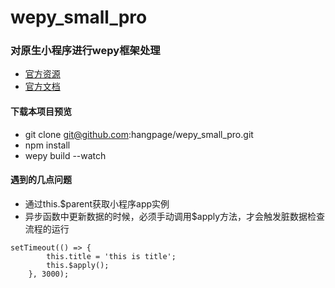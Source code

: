 # wepy_small_pro

### 对原生小程序进行wepy框架处理
- [官方资源](https://github.com/Tencent/wepy)
- [官方文档](https://tencent.github.io/wepy/#/)

#### 下载本项目预览
- git clone git@github.com:hangpage/wepy_small_pro.git
- npm install
- wepy build --watch

#### 遇到的几点问题

- 通过this.$parent获取小程序app实例
- 异步函数中更新数据的时候，必须手动调用$apply方法，才会触发脏数据检查流程的运行

```
setTimeout(() => {
        this.title = 'this is title';
        this.$apply();
    }, 3000);
```
